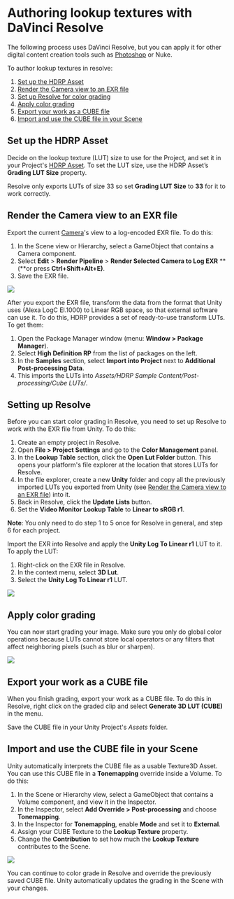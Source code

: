 # Authoring lookup textures with DaVinci Resolve

The following process uses DaVinci Resolve, but you can apply it for other digital content creation tools such as [Photoshop](LUT-Authoring-Photoshop.md) or Nuke.

To author lookup textures in resolve: 

1. [Set up the HDRP Asset](#set-up-hdrp-asset)
2. [Render the Camera view to an EXR file](#camera-to-exr)
3. [Set up Resolve for color grading](#set-up-resolve)
4. [Apply color grading](#apply-color-grading)
5. [Export your work as a CUBE file](#export-cube)
6. [Import and use the CUBE file in your Scene](#import-cube)

<a name="set-up-hdrp-asset"></a>
## Set up the HDRP Asset

Decide on the lookup texture (LUT) size to use for the Project, and set it in your Project's [HDRP Asset](HDRP-Asset.md). To set the LUT size, use the HDRP Asset’s **Grading LUT Size** property.

Resolve only exports LUTs of size 33 so set **Grading LUT Size** to **33** for it to work correctly. 

<a name="camera-to-exr"></a>
## Render the Camera view to an EXR file

Export the current [Camera](HDRP-Camera.md)'s view to a log-encoded EXR file. To do this:

1. In the Scene view or Hierarchy, select a GameObject that contains a Camera component.
2. Select **Edit** > **Render Pipeline** > **Render Selected Camera to Log EXR** **(**or press **Ctrl+Shift+Alt+E)**.
3. Save the EXR file.

![](Images/LUTAuthoringResolve1.png)

After you export the EXR file, transform the data from the format that Unity uses (Alexa LogC El.1000) to Linear RGB space, so that external software can use it. To do this, HDRP provides a set of ready-to-use transform LUTs. To get them:

1. Open the Package Manager window (menu: **Window > Package Manager**).
2. Select **High Definition RP** from the list of packages on the left.
3. In the **Samples** section, select **Import into Project** next to **Additional Post-processing Data**.
4. This imports the LUTs into *Assets/HDRP Sample Content/Post-processing/Cube LUTs/*.

<a name="set-up-resolve"></a>
## Setting up Resolve

Before you can start color grading in Resolve, you need to set up Resolve to work with the EXR file from Unity. To do this:

1. Create an empty project in Resolve.
2. Open **File > Project Settings** and go to the **Color Management** panel.
3. In the **Lookup Table** section, click the **Open Lut Folder** button. This opens your platform's file explorer at the location that stores LUTs for Resolve.
4. In the file explorer, create a new **Unity** folder and copy all the previously imported LUTs you exported from Unity (see [Render the Camera view to an EXR file](#camera-to-exr)) into it.
5. Back in Resolve, click the **Update Lists** button.
6. Set the **Video Monitor Lookup Table** to **Linear to sRGB r1**.

**Note**: You only need to do step 1 to 5 once for Resolve in general, and step 6 for each project.

Import the EXR into Resolve and apply the **Unity Log To Linear r1** LUT to it. To apply the LUT:

1. Right-click on the EXR file in Resolve.
2. In the context menu, select **3D Lut**.
3. Select the **Unity Log To Linear r1** LUT.

![](Images/LUTAuthoringResolve2.png)

<a name="apply-color-grading"></a>
## Apply color grading

You can now start grading your image. Make sure you only do global color operations because LUTs cannot store local operators or any filters that affect neighboring pixels (such as blur or sharpen).

![](Images/LUTAuthoringResolve3.png)

<a name="export-cube"></a>

## Export your work as a CUBE file

When you finish grading, export your work as a CUBE file. To do this in Resolve, right click on the graded clip and select **Generate 3D LUT (CUBE)** in the menu.

Save the CUBE file in your Unity Project's *Assets* folder.

<a name="import-cube"></a>

## Import and use the CUBE file in your Scene

Unity automatically interprets the CUBE file as a usable Texture3D Asset. You can use this CUBE file in a **Tonemapping** override inside a Volume. To do this:

1. In the Scene or Hierarchy view, select a GameObject that contains a Volume component, and view it in the Inspector.
2. In the Inspector, select **Add Override > Post-processing** and choose **Tonemapping**.
3. In the Inspector for **Tonemapping**, enable **Mode** and set it to **External**.
4. Assign your CUBE Texture to the **Lookup Texture** property.
5. Change the **Contribution** to set how much the **Lookup Texture** contributes to the Scene.

![](Images/LUTAuthoringResolve4.png)

You can continue to color grade in Resolve and override the previously saved CUBE file. Unity automatically updates the grading in the Scene with your changes.
